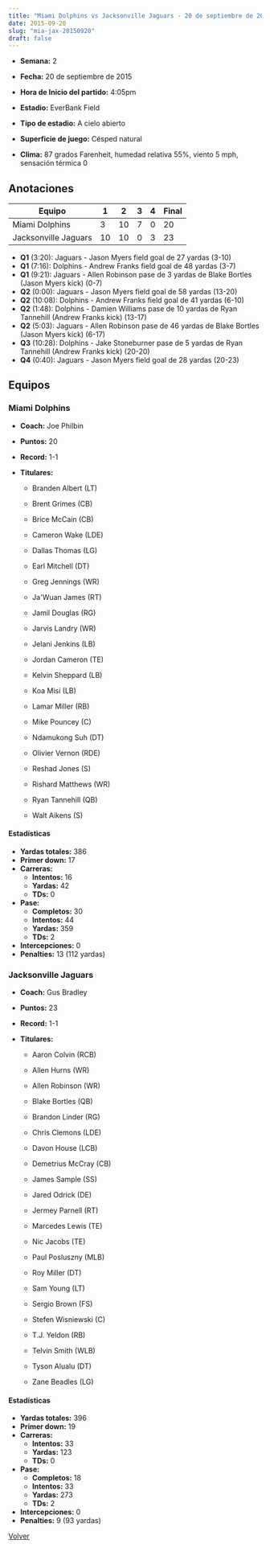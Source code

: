 ```yaml
---
title: "Miami Dolphins vs Jacksonville Jaguars - 20 de septiembre de 2015"
date: 2015-09-20
slug: "mia-jax-20150920"
draft: false
---
```


* **Semana:** 2
* **Fecha:** 20 de septiembre de 2015

* **Hora de Inicio del partido:** 4:05pm
* **Estadio:** EverBank Field
* **Tipo de estadio:** A cielo abierto
* **Superficie de juego:** Césped natural
* **Clima:** 87 grados Farenheit, humedad relativa 55%, viento 5 mph, sensación térmica 0





## Anotaciones
| Equipo | 1 | 2 | 3 | 4 | Final |
|--------|---|---|---|---|-------|
| Miami Dolphins  | 3 | 10 | 7 | 0  | 20 |
| Jacksonville Jaguars  | 10 | 10 | 0 | 3  | 23 |
* **Q1** (3:20): Jaguars - Jason Myers field goal de 27 yardas (3-10)
* **Q1** (7:16): Dolphins - Andrew Franks field goal de 48 yardas (3-7)
* **Q1** (9:21): Jaguars - Allen Robinson pase de 3 yardas de Blake Bortles (Jason Myers kick) (0-7)
* **Q2** (0:00): Jaguars - Jason Myers field goal de 58 yardas (13-20)
* **Q2** (10:08): Dolphins - Andrew Franks field goal de 41 yardas (6-10)
* **Q2** (1:48): Dolphins - Damien Williams pase de 10 yardas de Ryan Tannehill (Andrew Franks kick) (13-17)
* **Q2** (5:03): Jaguars - Allen Robinson pase de 46 yardas de Blake Bortles (Jason Myers kick) (6-17)
* **Q3** (10:28): Dolphins - Jake Stoneburner pase de 5 yardas de Ryan Tannehill (Andrew Franks kick) (20-20)
* **Q4** (0:40): Jaguars - Jason Myers field goal de 28 yardas (20-23)


## Equipos


### Miami Dolphins
* **Coach:** Joe Philbin
* **Puntos:** 20
* **Record:** 1-1
* **Titulares:** 

  * Branden Albert (LT) 

  * Brent Grimes (CB) 

  * Brice McCain (CB) 

  * Cameron Wake (LDE) 

  * Dallas Thomas (LG) 

  * Earl Mitchell (DT) 

  * Greg Jennings (WR) 

  * Ja'Wuan James (RT) 

  * Jamil Douglas (RG) 

  * Jarvis Landry (WR) 

  * Jelani Jenkins (LB) 

  * Jordan Cameron (TE) 

  * Kelvin Sheppard (LB) 

  * Koa Misi (LB) 

  * Lamar Miller (RB) 

  * Mike Pouncey (C) 

  * Ndamukong Suh (DT) 

  * Olivier Vernon (RDE) 

  * Reshad Jones (S) 

  * Rishard Matthews (WR) 

  * Ryan Tannehill (QB) 

  * Walt Aikens (S) 

#### Estadísticas
* **Yardas totales:** 386
* **Primer down:** 17
* **Carreras:**
  * **Intentos:** 16
  * **Yardas:** 42
  * **TDs:** 0
* **Pase:**
  * **Completos:** 30
  * **Intentos:** 44
  * **Yardas:** 359
  * **TDs:** 2
* **Intercepciones:** 0
* **Penalties:** 13 (112 yardas)

### Jacksonville Jaguars
* **Coach:** Gus Bradley
* **Puntos:** 23
* **Record:** 1-1
* **Titulares:** 

  * Aaron Colvin (RCB) 

  * Allen Hurns (WR) 

  * Allen Robinson (WR) 

  * Blake Bortles (QB) 

  * Brandon Linder (RG) 

  * Chris Clemons (LDE) 

  * Davon House (LCB) 

  * Demetrius McCray (CB) 

  * James Sample (SS) 

  * Jared Odrick (DE) 

  * Jermey Parnell (RT) 

  * Marcedes Lewis (TE) 

  * Nic Jacobs (TE) 

  * Paul Posluszny (MLB) 

  * Roy Miller (DT) 

  * Sam Young (LT) 

  * Sergio Brown (FS) 

  * Stefen Wisniewski (C) 

  * T.J. Yeldon (RB) 

  * Telvin Smith (WLB) 

  * Tyson Alualu (DT) 

  * Zane Beadles (LG) 

#### Estadísticas
* **Yardas totales:** 396
* **Primer down:** 19
* **Carreras:**
  * **Intentos:** 33
  * **Yardas:** 123
  * **TDs:** 0
* **Pase:**
  * **Completos:** 18
  * **Intentos:** 33
  * **Yardas:** 273
  * **TDs:** 2
* **Intercepciones:** 0
* **Penalties:** 9 (93 yardas)


[Volver](/historia/2015)

